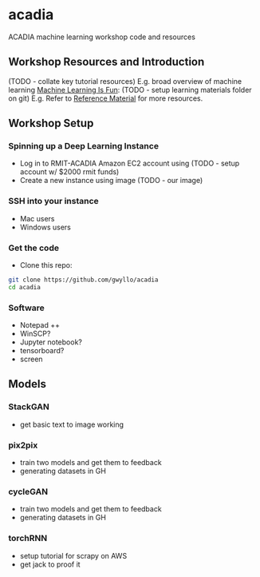 # acadia
ACADIA machine learning workshop code and resources

## Workshop Resources and Introduction
(TODO - collate key tutorial resources)
E.g. broad overview of machine learning [Machine Learning Is Fun](https://medium.com/@ageitgey/machine-learning-is-fun-80ea3ec3c471):
(TODO - setup learning materials folder on git)
E.g. Refer to [Reference Material](/Reference/reference.md) for more resources.

## Workshop Setup

### Spinning up a Deep Learning Instance
- Log in to RMIT-ACADIA Amazon EC2 account using (TODO - setup account w/ $2000 rmit funds)
- Create a new instance using image (TODO - our image)

### SSH into your instance
- Mac users
- Windows users

### Get the code
- Clone this repo:
```bash
git clone https://github.com/gwyllo/acadia
cd acadia
```

### Software
- Notepad ++
- WinSCP?
- Jupyter notebook?
- tensorboard?
- screen

## Models

### StackGAN
- get basic text to image working

### pix2pix
- train two models and get them to feedback
- generating datasets in GH

### cycleGAN
- train two models and get them to feedback
- generating datasets in GH

### torchRNN
- setup tutorial for scrapy on AWS
- get jack to proof it
